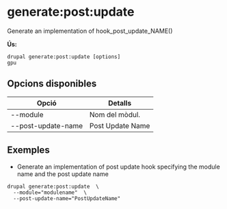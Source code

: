 # generate:post:update
Generate an implementation of hook_post_update_NAME()

**Ús:**
```
drupal generate:post:update [options]
gpu
```

## Opcions disponibles
Opció | Detalls
-------|-------------
--module | Nom del mòdul.
--post-update-name | Post Update Name

## Exemples
* Generate an implementation of post update hook specifying the module name and the post update name
```
drupal generate:post:update  \
  --module="modulename"  \
  --post-update-name="PostUpdateName"
```

